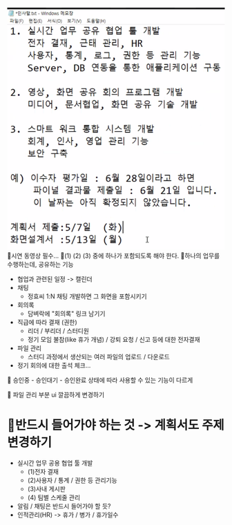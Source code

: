 ![](../image/Pasted%20image%2020240429170819.png)
📌시연 동영상 필수...
📌(1) (2) (3) 중에 하나가 포함되도록 해야 한다.
📌하나의 업무를 수행하는데, 공유하는 기능
- 협업과 관련된 일정 -> 캘린더
- 채팅
  - 정효씨 1:N 채팅 개발하면 그 화면을 포함시키기
- 회의록
  - 담벼락에 "회의록" 링크 남기기
- 직급에 따라 결재 (권한)
  - 리더 / 부리더 / 스터디원
  - 정기 모임 불참(like 휴가 개념) / 강퇴 요청 / 신고 등에 대한 전자결재
- 파일 관리
  - 스터디 과정에서 생산되는 여러 파일의 업로드 / 다운로드
- 정기 회의에 대한 출석 체크...

📌 승인중 - 승인대기 - 승인완료 상태에 따라 사용할 수 있는 기능이 다르게

📌 파일 관리 부분 ui 깔끔하게 변경하기

# 📌반드시 들어가야 하는 것 -> 계획서도 주제 변경하기
- 실시간 업무 공용 협업 툴 개발
  - (1)전자 결재
  - (2)사용자 / 통계 / 권한 등 관리기능
  - (3)사내 게시판
  - (4) 팀별 스케줄 관리
- 알림 / 채팅은 반드시 들어가야 할 듯?
- 인적관리(HR) -> 휴가 / 병가 / 휴가일수